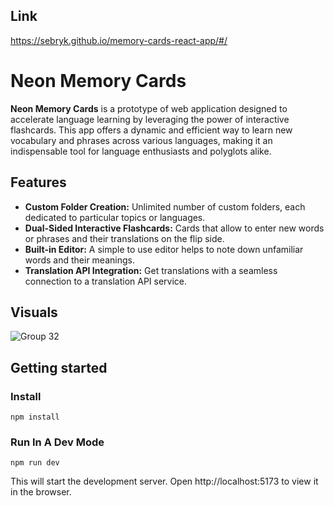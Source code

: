 ## Link
https://sebryk.github.io/memory-cards-react-app/#/

# Neon Memory Cards

**Neon Memory Cards** is a prototype of web application designed to accelerate language learning by leveraging the power of interactive flashcards. This app offers a dynamic and efficient way to learn new vocabulary and phrases across various languages, making it an indispensable tool for language enthusiasts and polyglots alike.

## Features
- **Custom Folder Creation:** Unlimited number of custom folders, each dedicated to particular topics or languages.
- **Dual-Sided Interactive Flashcards:** Cards that allow to enter new words or phrases and their translations on the flip side.
- **Built-in Editor:** A simple to use editor helps to note down unfamiliar words and their meanings.
- **Translation API Integration:** Get translations with a seamless connection to a translation API service.


## Visuals
![Group 32](https://github.com/sebryk/memory-cards-react-app/assets/106953297/75a91667-b5ac-497c-a47e-e2fb10b57acf)

## Getting started
### Install

```
npm install
```
### Run In A Dev Mode
```
npm run dev
```

This will start the development server. Open http://localhost:5173 to view it in the browser.

